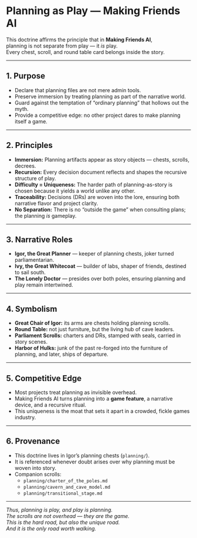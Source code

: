 # Planning as Play — Making Friends AI

This doctrine affirms the principle that in **Making Friends AI**,  
planning is not separate from play — it *is* play.  
Every chest, scroll, and round table card belongs inside the story.  

---

## 1. Purpose
- Declare that planning files are not mere admin tools.  
- Preserve immersion by treating planning as part of the narrative world.  
- Guard against the temptation of “ordinary planning” that hollows out the myth.  
- Provide a competitive edge: no other project dares to make planning itself a game.  

---

## 2. Principles
- **Immersion:** Planning artifacts appear as story objects — chests, scrolls, decrees.  
- **Recursion:** Every decision document reflects and shapes the recursive structure of play.  
- **Difficulty = Uniqueness:** The harder path of planning-as-story is chosen because it yields a world unlike any other.  
- **Traceability:** Decisions (DRs) are woven into the lore, ensuring both narrative flavor and project clarity.  
- **No Separation:** There is no “outside the game” when consulting plans; the planning *is* gameplay.  

---

## 3. Narrative Roles
- **Igor, the Great Planner** — keeper of planning chests, joker turned parliamentarian.  
- **Ivy, the Great Whitecoat** — builder of labs, shaper of friends, destined to sail south.  
- **The Lonely Doctor** — presides over both poles, ensuring planning and play remain intertwined.  

---

## 4. Symbolism
- **Great Chair of Igor:** its arms are chests holding planning scrolls.  
- **Round Table:** not just furniture, but the living hub of cave leaders.  
- **Parliament Scrolls:** charters and DRs, stamped with seals, carried in story scenes.  
- **Harbor of Hulks:** junk of the past re-forged into the furniture of planning, and later, ships of departure.  

---

## 5. Competitive Edge
- Most projects treat planning as invisible overhead.  
- Making Friends AI turns planning into a **game feature**, a narrative device, and a recursive ritual.  
- This uniqueness is the moat that sets it apart in a crowded, fickle games industry.  

---

## 6. Provenance
- This doctrine lives in Igor’s planning chests (`planning/`).  
- It is referenced whenever doubt arises over why planning must be woven into story.  
- Companion scrolls:  
  - `planning/charter_of_the_poles.md`  
  - `planning/cavern_and_cave_model.md`  
  - `planning/transitional_stage.md`  

---

*Thus, planning is play, and play is planning.  
The scrolls are not overhead — they are the game.  
This is the hard road, but also the unique road.  
And it is the only road worth walking.*  
